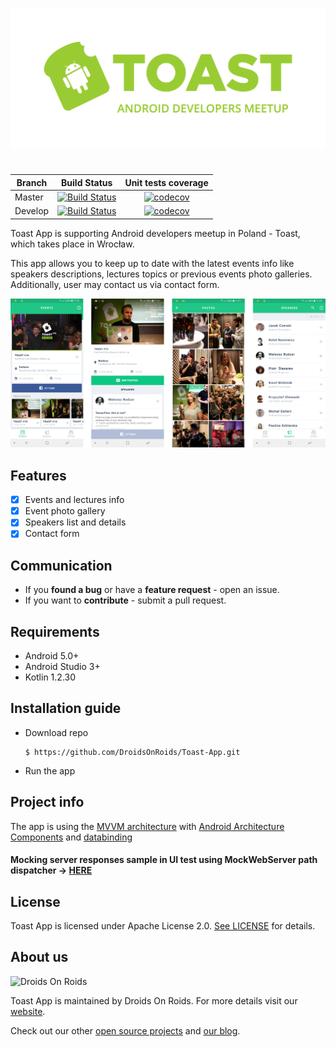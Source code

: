 ![Toast](art/Toast.png)
#
| Branch	| Build Status	| Unit tests coverage	|
|---	|:---:	|:---:	|
| Master   	| [![Build Status](https://www.bitrise.io/app/ba74361b1a7a3cbf/status.svg?token=YVdZUhzMcy2_l7dLxLlA9Q&branch=master)](https://www.bitrise.io/app/ba74361b1a7a3cbf)  	| [![codecov](https://codecov.io/gh/DroidsOnRoids/Toast-App/branch/master/graph/badge.svg?token=8u14InZcbW)](https://codecov.io/gh/DroidsOnRoids/Toast-App) 	|
| Develop  	| [![Build Status](https://www.bitrise.io/app/ba74361b1a7a3cbf/status.svg?token=YVdZUhzMcy2_l7dLxLlA9Q&branch=develop)](https://www.bitrise.io/app/ba74361b1a7a3cbf)  	|  [![codecov](https://codecov.io/gh/DroidsOnRoids/Toast-App/branch/develop/graph/badge.svg?token=8u14InZcbW)](https://codecov.io/gh/DroidsOnRoids/Toast-App) 	|

Toast App is supporting Android developers meetup in Poland - Toast, which takes place in Wrocław.

This app allows you to keep up to date with the latest events info like speakers descriptions, lectures topics or previous events photo galleries. Additionally, user may contact us via contact form.

![App screenshots](art/screenshots.png)

## Features
- [x] Events and lectures info
- [x] Event photo gallery
- [x] Speakers list and details
- [x] Contact form

## Communication
* If you **found a bug** or have a **feature request** - open an issue.
* If you want to **contribute** - submit a pull request.

## Requirements
* Android 5.0+
* Android Studio 3+
* Kotlin 1.2.30

## Installation guide
- Download repo
    ```
    $ https://github.com/DroidsOnRoids/Toast-App.git
    ```
- Run the app

## Project info

The app is using the [MVVM architecture](https://en.wikipedia.org/wiki/Model–view–viewmodel) with [Android Architecture Components](https://developer.android.com/topic/libraries/architecture/index.html) and [databinding](https://developer.android.com/topic/libraries/data-binding/index.html)

#### Mocking server responses sample in UI test using MockWebServer path dispatcher -> [HERE](app/src/androidTest/SAMPLE.md)

## License
Toast App is licensed under Apache License 2.0. [See LICENSE](https://github.com/DroidsOnRoids/toast-app/blob/master/LICENSE) for details.

## About us
![Droids On Roids](http://i.imgur.com/J1XxjXL.png)

Toast App is maintained by Droids On Roids. For more details visit our [website](https://www.thedroidsonroids.com/).

Check out our other [open source projects](https://github.com/DroidsOnRoids) and [our blog](https://www.thedroidsonroids.com/blog).